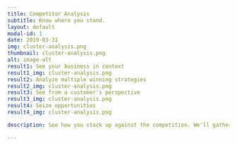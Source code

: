 ```yaml
---
title: Competitor Analysis
subtitle: Know where you stand.
layout: default
modal-id: 1
date: 2019-03-31
img: cluster-analysis.png
thumbnail: cluster-analysis.png
alt: image-alt
result1: See your business in context
result1_img: cluster-analysis.png
result2: Analyze multiple winning strategies
result2_img: cluster-analysis.png
result3: See from a customer's perspective
result3_img: cluster-analysis.png
result4: Seize opportunities
result4_img: cluster-analysis.png

description: See how you stack up against the competition. We'll gather data on your market, determine how your competitors are positioned, and provide an analysis of how you currently fit in the ecosystem & what opportunities exist for your growth.

---
```

